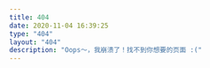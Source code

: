 ```yaml
---
title: 404
date: 2020-11-04 16:39:25
type: "404"
layout: "404"
description: "Oops～，我崩溃了！找不到你想要的页面 :("
---
```


